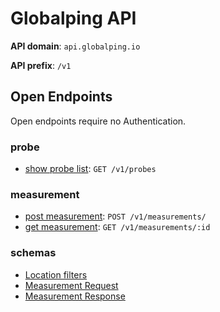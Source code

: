 # Globalping API

**API domain**: `api.globalping.io`

**API prefix**: `/v1`

## Open Endpoints

Open endpoints require no Authentication.

### probe

- [show probe list](probes/get.md): `GET /v1/probes`

### measurement

- [post measurement](measurement/post-create.md): `POST /v1/measurements/`
- [get measurement](measurement/get.md): `GET /v1/measurements/:id`

### schemas

- [Location filters](measurement/schema/location.md)
- [Measurement Request](measurement/schema/request.md)
- [Measurement Response](measurement/schema/response.md)
